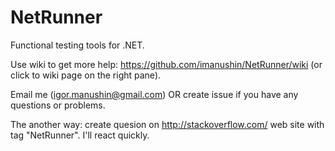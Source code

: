 NetRunner
=========

Functional testing tools for .NET.

Use wiki to get more help: https://github.com/imanushin/NetRunner/wiki (or click to wiki page on the right pane).

Email me (igor.manushin@gmail.com) OR create issue if you have any questions or problems.

The another way: create quesion on http://stackoverflow.com/ web site with tag "NetRunner". I'll react quickly.
